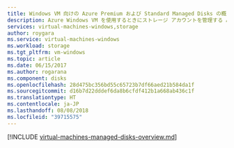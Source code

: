 ```yaml
---
title: Windows VM 向けの Azure Premium および Standard Managed Disks の概要 | Microsoft Docs
description: Azure Windows VM を使用するときにストレージ アカウントを管理する Azure Managed Disks の概要
services: virtual-machines-windows,storage
author: roygara
ms.service: virtual-machines-windows
ms.workload: storage
ms.tgt_pltfrm: vm-windows
ms.topic: article
ms.date: 06/15/2017
ms.author: rogarana
ms.component: disks
ms.openlocfilehash: 28d475bc356bd55c65723b7df66aed21b584da1f
ms.sourcegitcommit: d16b7d22dddef6da8b6cfdf412b1a668ab436c1f
ms.translationtype: HT
ms.contentlocale: ja-JP
ms.lasthandoff: 08/08/2018
ms.locfileid: "39715575"
---
```

[!INCLUDE [virtual-machines-managed-disks-overview.md](../../../includes/virtual-machines-managed-disks-overview.md)]
